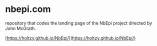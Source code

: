 nbepi.com
==========


repository that codes the landing page of the NbEpi project directed by John McGrath.

[https://holtzy.github.io/NbEpi/](https://holtzy.github.io/NbEpi/)